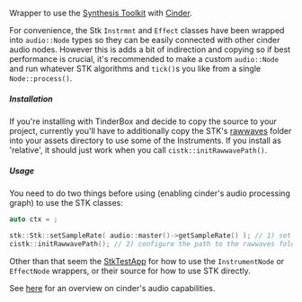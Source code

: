 Wrapper to use the [Synthesis Toolkit](https://ccrma.stanford.edu/software/stk/index.html) with [Cinder](https://libcinder.org/).

For convenience, the Stk `Instrmnt` and `Effect` classes have been wrapped into `audio::Node` types so they can be easily connected with other cinder audio nodes. However this is adds a bit of indirection and copying so if best performance is crucial, it's recommended to make a custom `audio::Node` and run whatever STK algorithms and `tick()`s you like from a single `Node::process()`.

##### Installation

If you're installing with TinderBox and decide to copy the source to your project, currently you'll have to additionally copy the STK's [rawwaves](lib/stk/rawwaves) folder into your assets directory to use some of the Instruments.  If you install as 'relative', it should just work when you call `cistk::initRawwavePath()`.


##### Usage

You need to do two things before using (enabling cinder's audio processing graph) to use the STK classes:

```cpp
auto ctx = ;

stk::Stk::setSampleRate( audio::master()->getSampleRate() ); // 1) set the samplerate
cistk::initRawwavePath(); // 2) configure the path to the rawwaves folder
```

Other than that seem the [StkTestApp](samples/StkTest/src/StkTestApp.cpp) for how to use the `InstrumentNode` or `EffectNode` wrappers, or their source for how to use STK directly.

See [here](https://libcinder.org/docs/guides/audio/index.html) for an overview on cinder's audio capabilities.
